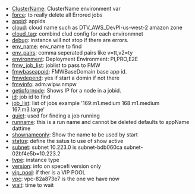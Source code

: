 * [ClusterName](options/ClusterName/index.html): ClusterName environment var
* [force](options/force/index.html): to really delete all Errored jobs
* [appid](options/appid/index.html): appids
* [cloud](options/cloud/index.html): cloud name such as DTV_AWS_DevPI-us-west-2 amazon zone
* [cloud_tag](options/cloud_tag/index.html): combind clud config for each environmnet
* [debug](options/debug/index.html): instance will not stop if there are errors.
* [env_name](options/env_name/index.html): env_name to find
* [env_pairs](options/env_pairs/index.html): comma seperated pairs like v=tt,v2=ty
* [environment](options/environment/index.html): Deployment Environment: PI,PRO,E2E
* [fmw_job_list](options/fmw_job_list/index.html): joblist to pass to FMW
* [fmwbaseappid](options/fmwbaseappid/index.html): FMWBaseDomain base app id.
* [fmwdepend](options/fmwdepend/index.html): yes if start a domin if not there
* [fmwinfo](options/fmwinfo/index.html): adm:wlpw:nmpw
* [getipfornode](options/getipfornode/index.html): Shows IP for a node in a jobid.
* [id](options/id/index.html): job id to find
* [job_list](options/job_list/index.html): list of jobs example '169:m1.medium 168:m1.medium 167:m3.large'
* [quiet](options/quiet/index.html): used for finding a job running
* [runname](options/runname/index.html): this is a run name and cannot be deleted defaults to appName dattime
* [shownameonly](options/shownameonly/index.html): Show the name to be used by start
* [status](options/status/index.html): define the satus to use of show active
* [subnet](options/subnet/index.html): subnet 10.223.0 is subnet-bdb060ca subnet-02bf4e5b=10.223.2
* [type](options/type/index.html): instance type
* [version](options/version/index.html): info on specefi version only
* [vip_pool](options/vip_pool/index.html): if ther is a VIP POOL
* [vpc](options/vpc/index.html): vpc-82a873e7 is the one we have now
* [wait](options/wait/index.html): time to wait
